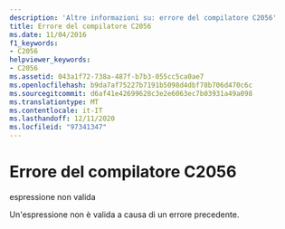 ```yaml
---
description: 'Altre informazioni su: errore del compilatore C2056'
title: Errore del compilatore C2056
ms.date: 11/04/2016
f1_keywords:
- C2056
helpviewer_keywords:
- C2056
ms.assetid: 043a1f72-738a-487f-b7b3-055cc5ca0ae7
ms.openlocfilehash: b9da7af75227b7191b5098d4dbf78b706d470c6c
ms.sourcegitcommit: d6af41e42699628c3e2e6063ec7b03931a49a098
ms.translationtype: MT
ms.contentlocale: it-IT
ms.lasthandoff: 12/11/2020
ms.locfileid: "97341347"
---
```

# <a name="compiler-error-c2056"></a>Errore del compilatore C2056

espressione non valida

Un'espressione non è valida a causa di un errore precedente.
